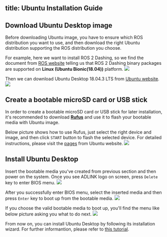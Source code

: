 title: Ubuntu Installation Guide
---

## Download Ubuntu Desktop image

Before downloading Ubuntu image, you have to ensure which ROS distribution you want to use, and then download the right Ubuntu distribution supporting the ROS distribution you choose.

For example, here we want to install ROS 2 Dashing, so we find the document from [ROS website](https://index.ros.org/doc/ros2/Installation/Dashing/) telling us that ROS 2 Dashing binary packages are supported on **Linux (Ubuntu Bionic(18.04))** platform.
![](install_ubuntu.assets/ubuntu_version.png)

Then we can download Ubuntu Desktop 18.04.3 LTS from [Ubuntu website](https://ubuntu.com/download/desktop).
![](install_ubuntu.assets/ubuntu_download.png)

## Create a bootable microSD card or USB stick

In order to create a bootable microSD card or USB stick for later installation, it's recommended to download [**Rufus**](https://rufus.ie/) and use it to flash your bootable media with Ubuntu image.

Below picture shows how to use Rufus, just select the right device and image, and then click `START` button to flash the selected device. For detailed instructions, please visit the [pages](https://tutorials.ubuntu.com/tutorial/tutorial-create-a-usb-stick-on-windows#1) from Ubuntu website.
![](install_ubuntu.assets/rufus_overview.png)

## Install Ubuntu Desktop

Insert the bootable media you've created from previous section and then power on the system. Once you see ADLINK logo on screen, press `Delete` key to enter BIOS menu.
![](install_ubuntu.assets/adlink_logo.jpg)

After you successfully enter BIOS menu, select the inserted media and then press `Enter` key to boot up from the bootable media.
![](install_ubuntu.assets/bios.jpg)

If you choose the valid bootable media to boot up, you'll find the menu like below picture asking you what to do next.
![](install_ubuntu.assets/ubuntu_menu.jpg)

From now on, you can install Ubuntu Desktop by following its installation wizard. For further informantion, please refer to [this tutorial](https://tutorials.ubuntu.com/tutorial/tutorial-install-ubuntu-desktop#4).

